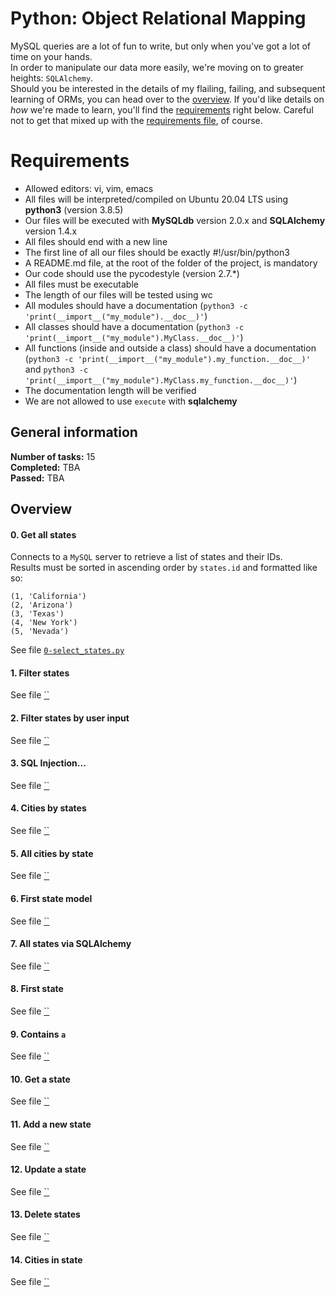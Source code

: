 # Python: Object Relational Mapping
MySQL queries are a lot of fun to write, but only when you've got a lot of time on your hands.<br/>
In order to manipulate our data more easily, we're moving on to greater heights: `SQLAlchemy`.<br/>
Should you be interested in the details of my flailing, failing, and subsequent learning of ORMs, you can head over to the [overview](#overview). If you'd like details on _how_ we're made to learn, you'll find the [requirements](#requirements) right below. Careful not to get that mixed up with the [requirements file](./requirements.txt), of course.<br/>

# Requirements
* Allowed editors: vi, vim, emacs
* All files will be interpreted/compiled on Ubuntu 20.04 LTS using __python3__ (version 3.8.5)
* Our files will be executed with __MySQLdb__ version 2.0.x and __SQLAlchemy__ version 1.4.x
* All files should end with a new line
* The first line of all our files should be exactly #!/usr/bin/python3
* A README.md file, at the root of the folder of the project, is mandatory
* Our code should use the pycodestyle (version 2.7.*)
* All files must be executable
* The length of our files will be tested using wc
* All modules should have a documentation (`python3 -c 'print(__import__("my_module").__doc__)'`)
* All classes should have a documentation (`python3 -c 'print(__import__("my_module").MyClass.__doc__)'`)
* All functions (inside and outside a class) should have a documentation (`python3 -c 'print(__import__("my_module").my_function.__doc__)'` and `python3 -c 'print(__import__("my_module").MyClass.my_function.__doc__)'`)
* The documentation length will be verified
* We are not allowed to use `execute` with __sqlalchemy__

## General information
__Number of tasks:__ 15<br/>
__Completed:__ TBA<br/>
__Passed:__ TBA<br/>

## Overview
#### 0. Get all states
Connects to a `MySQL` server to retrieve a list of states and their IDs.<br/>
Results must be sorted in ascending order by `states.id` and formatted like so:
```
(1, 'California')
(2, 'Arizona')
(3, 'Texas')
(4, 'New York')
(5, 'Nevada')
```
See file [`0-select_states.py`](./0-select_states.py)
#### 1. Filter states
See file [``](./)
#### 2. Filter states by user input
See file [``](./)
#### 3. SQL Injection...
See file [``](./)
#### 4. Cities by states
See file [``](./)
#### 5. All cities by state
See file [``](./)
#### 6. First state model
See file [``](./)
#### 7. All states via SQLAlchemy
See file [``](./)
#### 8. First state
See file [``](./)
#### 9. Contains `a`
See file [``](./)
#### 10. Get a state
See file [``](./)
#### 11. Add a new state
See file [``](./)
#### 12. Update a state
See file [``](./)
#### 13. Delete states
See file [``](./)
#### 14. Cities in state
See file [``](./)